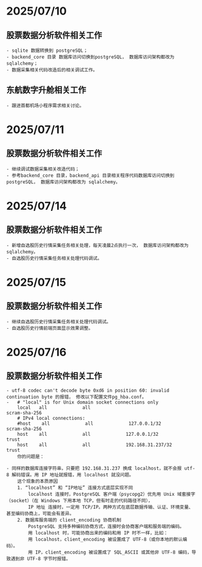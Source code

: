 
# 2025/07/10
## 股票数据分析软件相关工作
    - sqlite 数据转换到 postgreSQL；
    - backend_core 目录 数据库访问切换到postgreSQL， 数据库访问架构都改为 sqlalchemy；
    - 数据采集相关代码改造后的相关调试工作。
## 东航数字升舱相关工作
    - 跟进首都机场小程序需求相关讨论。

# 2025/07/11
## 股票数据分析软件相关工作
    - 继续调试数据采集相关改造代码；
    - 参考backend_core 目录，backend_api 目录相关程序代码数据库访问切换到postgreSQL， 数据库访问架构都改为 sqlalchemy。

# 2025/07/14
## 股票数据分析软件相关工作
    - 新增自选股历史行情采集任务相关处理，每天凌晨2点执行一次， 数据库访问架构都改为 sqlalchemy。
    - 自选股历史行情采集任务相关处理代码调试。

# 2025/07/15
## 股票数据分析软件相关工作
    - 继续自选股历史行情采集任务相关处理代码调试。
    - 自选股历史行情前端页面显示效果调整。

# 2025/07/16
## 股票数据分析软件相关工作
    - utf-8 codec can't decode byte 0xd6 in position 60: invalid continuation byte 的报错， 修改以下配置文件pg_hba.conf。
    -   # "local" is for Unix domain socket connections only
        local   all             all                                     scram-sha-256
        # IPv4 local connections:
        #host    all             all             127.0.0.1/32            scram-sha-256
        host    all             all             127.0.0.1/32            trust
        host    all             all             192.168.31.237/32            trust
        你的问题是：

    - 同样的数据库连接字符串，只要把 192.168.31.237 换成 localhost，就不会报 utf-8 解码错误。用 IP 地址就报错，用 localhost 就没问题。
        这个现象的本质原因
        1. “localhost” 和 “IP地址” 连接方式底层实现不同
            localhost 连接时，PostgreSQL 客户端（psycopg2）优先用 Unix 域套接字（socket）（在 Windows 下用本地 TCP，但有时走的代码路径不同），
            IP 地址 连接时，一定用 TCP/IP。两种方式在底层数据传输、认证、环境变量、甚至编码协商上，可能会有差异。
        2. 数据库服务端的 client_encoding 协商机制
            PostgreSQL 支持多种编码协商方式，连接时会协商客户端和服务端的编码。
            用 localhost 时，可能协商出来的编码和用 IP 时不一样，比如：
            用 localhost，client_encoding 被设置成了 UTF-8（或你本地的默认编码）。
            用 IP，client_encoding 被设置成了 SQL_ASCII 或其他非 UTF-8 编码，导致遇到非 UTF-8 字节时报错。